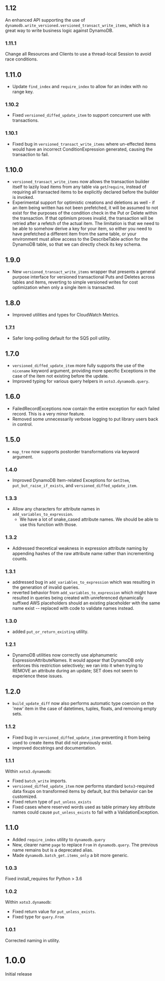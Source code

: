 ## 1.12

An enhanced API supporting the use of
`dynamodb.write_versioned.versioned_transact_write_items`, which is a
great way to write business logic against DynamoDB.

### 1.11.1

Change all Resources and Clients to use a thread-local Session to
avoid race conditions.

## 1.11.0

- Update `find_index` and `require_index` to allow for an index with no range key.

### 1.10.2

- Fixed `versioned_diffed_update_item` to support concurrent use with
  transactions.

### 1.10.1

- Fixed bug in `versioned_transact_write_items` where un-effected
  items would have an incorrect ConditionExpression generated, causing
  the transaction to fail.

## 1.10.0

- `versioned_transact_write_items` now allows the transaction builder
  itself to lazily load items from any table via `get`/`require`,
  instead of requiring all transacted items to be explicitly declared
  before the builder is invoked.
- Experimental support for optimistic creations and deletions as
  well - if an item being written has not been prefetched, it will be
  assumed to not exist for the purposes of the condition check in the
  Put or Delete within the transaction. If that optimism proves
  invalid, the transaction will be retried after a refetch of the
  actual item. The limitation is that we need to be able to somehow
  derive a key for your item, so either you need to have prefetched a
  different item from the same table, or your environment must allow
  access to the DescribeTable action for the DynamoDB table, so that
  we can directly check its key schema.

## 1.9.0

- New `versioned_transact_write_items` wrapper that presents a general
  purpose interface for versioned transactional Puts and Deletes
  across tables and items, reverting to simple versioned writes for
  cost optimization when only a single item is transacted.

## 1.8.0

- Improved utilities and types for CloudWatch Metrics.

### 1.7.1

- Safer long-polling default for the SQS poll utility.

## 1.7.0

- `versioned_diffed_update_item` more fully supports the use of the
  `nicename` keyword argument, providing more specific Exceptions in
  the case of the item not existing before the update.
- Improved typing for various query helpers in `xoto3.dynamodb.query`.

## 1.6.0

- FailedRecordExceptions now contain the entire exception for each
  failed record. This is a very minor feature.
- Removed some unnecessarily verbose logging to put library users back
  in control.

## 1.5.0

- `map_tree` now supports postorder transformations via keyword argument.

### 1.4.0

- Improved DynamoDB Item-related Exceptions for `GetItem`,
  `put_but_raise_if_exists`, and `versioned_diffed_update_item`.

### 1.3.3

- Allow any characters for attribute names in `add_variables_to_expression`.
  - We have a lot of snake_cased attribute names. We should be able to use this function with those.

### 1.3.2

- Addressed theoretical weakness in expression attribute naming by
  appending hashes of the raw attribute name rather than incrementing
  counts.

### 1.3.1

- addressed bug in `add_variables_to_expression` which was resulting in
  the generation of invalid queries.
- reverted behavior from `add_variables_to_expression` which might have
  resulted in queries being created with unreferenced dynamically suffixed
  AWS placeholders should an existing placeholder with the same name exist
  -- replaced with code to validate names instead.

### 1.3.0

- added `put_or_return_existing` utility.

### 1.2.1

- DynamoDB utilities now correctly use alphanumeric
  ExpressionAttributeNames. It would appear that DynamoDB only
  enforces this restriction selectively; we ran into it when trying to
  REMOVE an attribute during an update; SET does not seem to
  experience these issues.

## 1.2.0

- `build_update_diff` now also performs automatic type coercion on the
  'new' item in the case of datetimes, tuples, floats, and removing
  empty sets.

### 1.1.2

- Fixed bug in `versioned_diffed_update_item` preventing it from being
  used to create items that did not previously exist.
- Improved docstrings and documentation.

### 1.1.1

Within `xoto3.dynamodb`:

- Fixed `batch_write` imports.
- `versioned_diffed_update_item` now performs standard
  `boto3`-required data fixups on transformed items by default, but
  this behavior can be customized.
- Fixed return type of `put_unless_exists`
- Fixed cases where reserved words used as table primary key attribute
  names could cause `put_unless_exists` to fail with a
  ValidationException.

## 1.1.0

- Added `require_index` utility to `dynamodb.query`
- New, clearer name `page` to replace `From` in `dynamodb.query`. The
  previous name remains but is a deprecated alias.
- Made `dynamodb.batch_get.items_only` a bit more generic.

### 1.0.3

Fixed install_requires for Python > 3.6

### 1.0.2

Within `xoto3.dynamodb`:

- Fixed return value for `put_unless_exists`.
- Fixed type for `query.From`

### 1.0.1

Corrected naming in utility.

# 1.0.0

Initial release
